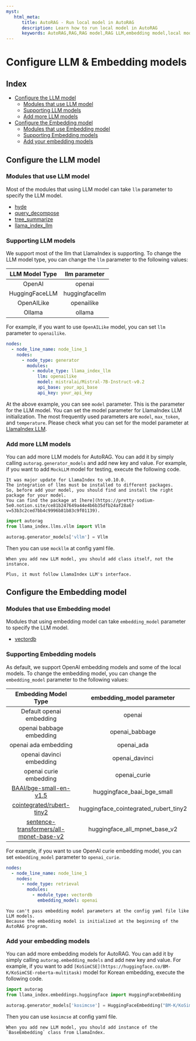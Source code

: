 ```yaml
---
myst:
   html_meta:
      title: AutoRAG - Run local model in AutoRAG
      description: Learn how to run local model in AutoRAG
      keywords: AutoRAG,RAG,RAG model,RAG LLM,embedding model,local model
---
```

# Configure LLM & Embedding models

## Index

- [Configure the LLM model](#configure-the-llm-model)
    - [Modules that use LLM model](#modules-that-use-llm-model)
    - [Supporting LLM models](#supporting-llm-models)
    - [Add more LLM models](#add-more-llm-models)
- [Configure the Embedding model](#configure-the-embedding-model)
    - [Modules that use Embedding model](#modules-that-use-embedding-model)
    - [Supporting Embedding models](#supporting-embedding-models)
    - [Add your embedding models](#add-your-embedding-models)

## Configure the LLM model

### Modules that use LLM model

Most of the modules that using LLM model can take `llm` parameter to specify the LLM model.

- [hyde](nodes/query_expansion/hyde.md)
- [query_decompose](nodes/query_expansion/query_decompose.md)
- [tree_summarize](nodes/passage_compressor/tree_summarize.md)
- [llama_index_llm](nodes/generator/llama_index_llm.md)

### Supporting LLM models

We support most of the llm that LlamaIndex is supporting.
To change the LLM model type, you can change the `llm` parameter to the following values:

|     LLM Model Type      |      llm parameter      |
|:-----------------------:|:-----------------------:|
|         OpenAI          |         openai          |
|     HuggingFaceLLM      |     huggingfacellm      |
|       OpenAILike        |       openailike        |
|        Ollama           |         ollama          |


For example, if you want to use `OpenAILike` model, you can set `llm` parameter to `openailike`.

```yaml
nodes:
  - node_line_name: node_line_1
    nodes:
      - node_type: generator
        modules:
          - module_type: llama_index_llm
            llm: openailike
            model: mistralai/Mistral-7B-Instruct-v0.2
            api_base: your_api_base
            api_key: your_api_key
```

At the above example, you can see `model` parameter.
This is the parameter for the LLM model.
You can set the model parameter for LlamaIndex LLM initialization.
The most frequently used parameters are `model`, `max_token`, and `temperature`.
Please check what you can set for the model parameter
at [LlamaIndex LLM](https://docs.llamaindex.ai/en/latest/api_reference/llms.html).

### Add more LLM models

You can add more LLM models for AutoRAG.
You can add it by simply calling `autorag.generator_models` and add new key and value.
For example, if you want to add `MockLLM` model for testing, execute the following code.

```{attention}
It was major update for LlamaIndex to v0.10.0. 
The integration of llms must be installed to different packages.
So, before add your model, you should find and install the right package for your model.
You can find the package at [here](https://pretty-sodium-5e0.notion.site/ce81b247649a44e4b6b35dfb24af28a6?v=53b3c2ced7bb4c9996b81b83c9f01139).
```

```python
import autorag
from llama_index.llms.vllm import Vllm

autorag.generator_models['vllm'] = Vllm
```

Then you can use `mockllm` at config yaml file.

```{caution}
When you add new LLM model, you should add class itself, not the instance.

Plus, it must follow LlamaIndex LLM's interface.
```

## Configure the Embedding model

### Modules that use Embedding model

Modules that using embedding model can take `embedding_model` parameter to specify the LLM model.

- [vectordb](nodes/retrieval/vectordb.md)

### Supporting Embedding models

As default, we support OpenAI embedding models and some of the local models.
To change the embedding model, you can change the `embedding_model` parameter to the following values:

|                                           Embedding Model Type                                            |       embedding_model parameter       |
|:---------------------------------------------------------------------------------------------------------:|:-------------------------------------:|
|                                         Default openai embedding                                          |                openai                 |
|                                         openai babbage embedding                                          |            openai_babbage             |
|                                           openai ada embedding                                            |              openai_ada               |
|                                         openai davinci embedding                                          |            openai_davinci             |
|                                          openai curie embedding                                           |             openai_curie              |
|                  [BAAI/bge-small-en-v1.5](https://huggingface.co/BAAI/bge-small-en-v1.5)                  |      huggingface_baai_bge_small       |
|               [cointegrated/rubert-tiny2](https://huggingface.co/cointegrated/rubert-tiny2)               | huggingface_cointegrated_rubert_tiny2 |
| [sentence-transformers/all-mpnet-base-v2](https://huggingface.co/sentence-transformers/all-mpnet-base-v2) |     huggingface_all_mpnet_base_v2     |

For example, if you want to use OpenAI curie embedding model, you can set `embedding_model` parameter to `openai_curie`.

```yaml
nodes:
  - node_line_name: node_line_1
    nodes:
      - node_type: retrieval
        modules:
          - module_type: vectordb
            embedding_model: openai
```

```{attention}
You can't pass embedding model parameters at the config yaml file like LLM models.
Because the embedding model is initialized at the beginning of the AutoRAG program.
```

### Add your embedding models

You can add more embedding models for AutoRAG.
You can add it by simply calling `autorag.embedding_models` and add new key and value.
For example,
if you want to add `[KoSimCSE](https://huggingface.co/BM-K/KoSimCSE-roberta-multitask)` model for Korean embedding,
execute the following code.

```python
import autorag
from llama_index.embeddings.huggingface import HuggingFaceEmbedding

autorag.generator_models['kosimcse'] = HuggingFaceEmbedding("BM-K/KoSimCSE-roberta-multitask")
```

Then you can use `kosimcse` at config yaml file.

```{caution}
When you add new LLM model, you should add instance of the `BaseEmbedding` class from LlamaIndex.
```
 
